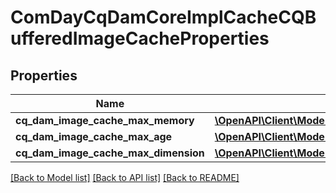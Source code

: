 # ComDayCqDamCoreImplCacheCQBufferedImageCacheProperties

## Properties
Name | Type | Description | Notes
------------ | ------------- | ------------- | -------------
**cq_dam_image_cache_max_memory** | [**\OpenAPI\Client\Model\ConfigNodePropertyInteger**](ConfigNodePropertyInteger.md) |  | [optional] 
**cq_dam_image_cache_max_age** | [**\OpenAPI\Client\Model\ConfigNodePropertyInteger**](ConfigNodePropertyInteger.md) |  | [optional] 
**cq_dam_image_cache_max_dimension** | [**\OpenAPI\Client\Model\ConfigNodePropertyString**](ConfigNodePropertyString.md) |  | [optional] 

[[Back to Model list]](../README.md#documentation-for-models) [[Back to API list]](../README.md#documentation-for-api-endpoints) [[Back to README]](../README.md)


